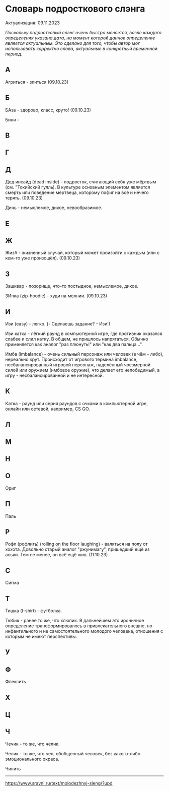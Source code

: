 # Словарь подросткового слэнга

Актуализация: 09.11.2023

*Поскольку подростковый слэнг очень быстро меняется, возле каждого определения указана дата, на момент которой данное определение является
актуальным. Это сделано для того, чтобы автор мог использовать корректно слова, актуальные в конкретный временной период.*

##  А

Агриться - злиться (09.10.23)

## Б

БАза - здорово, класс, круто! (09.10.23)

Бини - 

## В

## Г

## Д

Дед инсайд (dead inside) - подросток, считающий себя уже мёртвым (см. "Токийский гулль). В культуре основным элементом является смерть или поведение мертвеца, которому пофиг на всё и нечего терять. (09.10.23)

Дичь - немыслемое, дикое, невообразимое.

## Е

## Ж

ЖизА - жизненный случай, который может произойти с каждым (или с кем-то уже произошёл). (09.10.23)

## З

Зашквар - позорище, что-то постыдное, немыслемое, дикое.

ЗИпка (zip-hoodie) - худи на молнии. (09.10.23)

## И

Изи (easy) - легко. (- Сделаешь задание? - Изи!)

Изи катка - лёгкий раунд в компьютерной игре, где противник оказался слабее и слил катку. В общем, не пришлось напрягаться. Обычно применяется как аналог "раз плюнуть!" или "как два пальца...".

Имба (imbalance) - очень сильный персонаж или человек (в чём - либо), нереально крут. Происходит от игрового термина imbalance, несбалансированный игровой персонаж, наделённый чрезмерной силой или оружием (имбовое оружие), что делает его непобедимый, а игру - несбалансированной и не интересной.

## К

Катка - раунд или серия раундов с очками в компьютерной игре, онлайн или сетевой, например, CS GO.

## Л

## М

## Н

## О

Ориг

## П

Паль

## Р

Рофл (рофлить) (rolling on the floor laughing) - валяться на полу от хохота. Довольно старый аналог "ржунимагу", пришедший ещё из аськи. Тем не менее, он всё ещё жив. (11.10.23)

## С

Сигма

## Т

Тишка (t-shirt) - футболка. 

Тюбик - ранее то же, что хлюпик. В дальнейшем это ироничное определение трансформировалось в привлекательного внешне, но инфантильного и не самостоятельного молодого человека, отношения с которым не имеют перспективы. 

## У

## Ф

Флексить

## Х

## Ц

## Ч

Чечик - то же, что челик. 

Челик - то же, что чел, обобщенный человек, без какого-либо эмоционального окраса.

Чилить

---
https://www.sravni.ru/text/molodezhnyj-sleng/?upd
